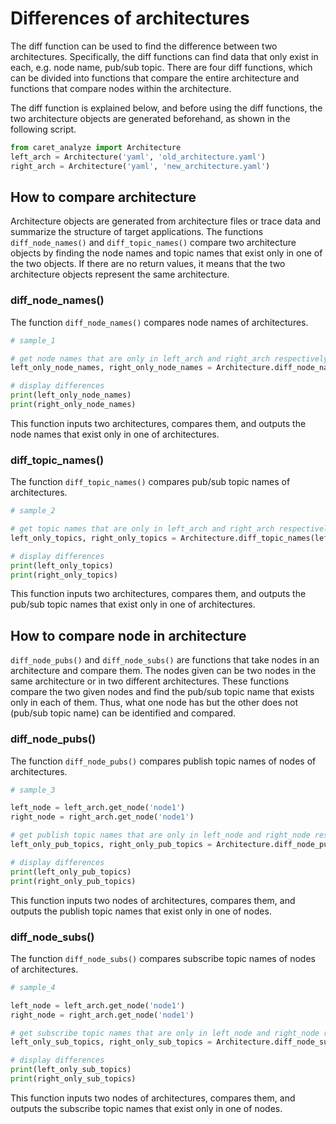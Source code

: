 # Differences of architectures

The diff function can be used to find the difference between two architectures. Specifically, the diff functions can find data that only exist in each, e.g. node name, pub/sub topic.
There are four diff functions, which can be divided into functions that compare the entire architecture and functions that compare nodes within the architecture.

The diff function is explained below, and before using the diff functions, the two architecture objects are generated beforehand, as shown in the following script.

```python
from caret_analyze import Architecture
left_arch = Architecture('yaml', 'old_architecture.yaml')
right_arch = Architecture('yaml', 'new_architecture.yaml')

```


## How to compare architecture

Architecture objects are generated from architecture files or trace data and summarize the structure of target applications.
The functions `diff_node_names()` and `diff_topic_names()` compare two architecture objects by finding the node names and topic names that exist only in one of the two objects. 
If there are no return values, it means that the two architecture objects represent the same architecture.



### diff_node_names()
The function `diff_node_names()` compares node names of architectures.

```python
# sample_1

# get node names that are only in left_arch and right_arch respectively
left_only_node_names, right_only_node_names = Architecture.diff_node_names(left_arch, right_arch)

# display differences
print(left_only_node_names)
print(right_only_node_names)

```

This function inputs two architectures, compares them, and outputs the node names that exist only in one of architectures.

### diff_topic_names()

The function `diff_topic_names()` compares pub/sub topic names of architectures.

```python
# sample_2

# get topic names that are only in left_arch and right_arch respectively
left_only_topics, right_only_topics = Architecture.diff_topic_names(left_arch, right_arch)

# display differences
print(left_only_topics)
print(right_only_topics)

```

This function inputs two architectures, compares them, and outputs the pub/sub topic names that exist only in one of architectures.

## How to compare node in architecture


`diff_node_pubs()` and `diff_node_subs()` are functions that take nodes in an architecture and compare them. The nodes given can be two nodes in the same architecture or in two different architectures. These functions compare the two given nodes and find the pub/sub topic name that exists only in each of them. Thus, what one node has but the other does not (pub/sub topic name) can be identified and compared.

### diff_node_pubs()

The function `diff_node_pubs()` compares publish topic names of nodes of architectures.

```python
# sample_3

left_node = left_arch.get_node('node1')
right_node = right_arch.get_node('node1')

# get publish topic names that are only in left_node and right_node respectively
left_only_pub_topics, right_only_pub_topics = Architecture.diff_node_pubs(left_node, right_node)

# display differences
print(left_only_pub_topics)
print(right_only_pub_topics)

```
This function inputs two nodes of architectures, compares them, and outputs the publish topic names that exist only in one of nodes.

### diff_node_subs()

The function `diff_node_subs()` compares subscribe topic names of nodes of architectures.

```python
# sample_4

left_node = left_arch.get_node('node1')
right_node = right_arch.get_node('node1')

# get subscribe topic names that are only in left_node and right_node respectively
left_only_sub_topics, right_only_sub_topics = Architecture.diff_node_subs(left_node, right_node)

# display differences
print(left_only_sub_topics)
print(right_only_sub_topics)

```
This function inputs two nodes of architectures, compares them, and outputs the subscribe topic names that exist only in one of nodes.